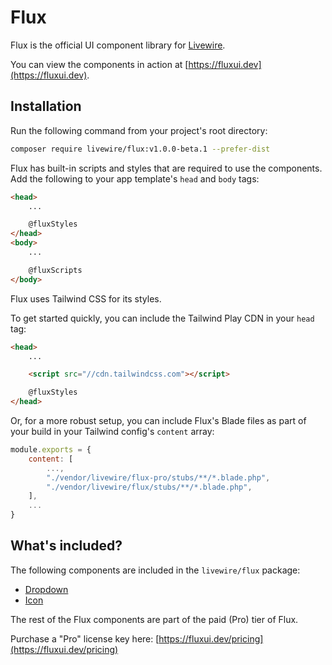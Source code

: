 # Flux

Flux is the official UI component library for [Livewire](https://laravel-livewire.com).

You can view the components in action at [https://fluxui.dev](https://fluxui.dev).

## Installation

Run the following command from your project's root directory:

```bash
composer require livewire/flux:v1.0.0-beta.1 --prefer-dist
```

Flux has built-in scripts and styles that are required to use the components. Add the following to your app template's `head` and `body` tags:

```html
<head>
    ...

    @fluxStyles
</head>
<body>
    ...

    @fluxScripts
</body>
```

Flux uses Tailwind CSS for its styles.

To get started quickly, you can include the Tailwind Play CDN in your `head` tag:

```html
<head>
    ...

    <script src="//cdn.tailwindcss.com"></script>

    @fluxStyles
</head>
```

Or, for a more robust setup, you can include Flux's Blade files as part of your build in your Tailwind config's `content` array:

```javascript
module.exports = {
    content: [
        ...,
        "./vendor/livewire/flux-pro/stubs/**/*.blade.php",
        "./vendor/livewire/flux/stubs/**/*.blade.php",
    ],
    ...
}
```

## What's included?

The following components are included in the `livewire/flux` package:
* [Dropdown](https://fluxui.dev/components/dropdown)
* [Icon](https://fluxui.dev/components/icon)

The rest of the Flux components are part of the paid (Pro) tier of Flux.

Purchase a "Pro" license key here: [https://fluxui.dev/pricing](https://fluxui.dev/pricing)
